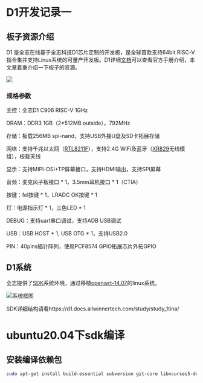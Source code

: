 # D1开发记录一

## 板子资源介绍

D1 是全志在线基于全志科技D1芯片定制的开发板，是全球首款支持64bit RISC-V指令集并支持Linux系统的可量产开发板。D1详细[文档](https://d1.docs.allwinnertech.com/d1_dev/)可以查看官方手册介绍，本文章着重介绍一下板子的资源。

![](https://d1.docs.allwinnertech.com/assets/img/image-20210326092730292.png)

### 规格参数

主控：全志D1 C906 RISC-V  1GHz

DRAM：DDR3 1GB（2*512MB outside），792MHz

存储：板载256MB spi-nand，支持USB外接U盘及SD卡拓展存储

网络：支持千兆以太网（[RTL8211F](http://datasheet.eeworld.com.cn/new_part/RTL8211F-CG,realtek,22582406.html)），支持2.4G WiFi及蓝牙（[XR829](http://datasheet.eeworld.com.cn/new_part/XR829,allwinner,22826141.html)无线模组），板载天线

显示：支持MIPI-DSI+TP屏幕接口，支持HDMI输出，支持SPI屏幕

音频：麦克风子板接口 * 1，3.5mm耳机接口 * 1（CTIA）

按键：fel按键 * 1，LRADC OK按键 * 1

灯：电源指示灯 * 1，三色LED * 1

DEBUG：支持uart串口调试，支持ADB USB调试

USB：USB HOST * 1, USB OTG * 1，支持USB2.0

PIN：40pins插针阵列，使用PCF8574 GPIO拓展芯片外拓GPIO

## D1系统

全志提供了[SDK](https://open.allwinnertech.com/#/sdk/264)系统环境，通过移植[openwrt-14.07](https://openwrt.org/)的linux系统。

![系统框图](https://d1.docs.allwinnertech.com/assets/img/Tina_Linux_ARCH.png)

SDK详细结构请看https://d1.docs.allwinnertech.com/study/study_1tina/

# ubuntu20.04下sdk编译

## 安装编译依赖包

~~~bash
sudo apt-get install build-essential subversion git-core libncurses5-dev zlib1g-dev gawk flex quilt libssl-dev xsltproc libxml-parser-perl mercurial bzr ecj cvs unzip lib32z1 lib32z1-dev lib32stdc++6 libstdc++6 -y
~~~

